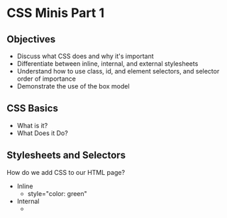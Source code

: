 
# CSS Minis Part 1

## Objectives

* Discuss what CSS does and why it's important
* Differentiate between inline, internal, and external stylesheets
* Understand how to use class, id, and element selectors, and selector order of importance
* Demonstrate the use of the box model

## CSS Basics

* What is it?
* What Does it Do?

## Stylesheets and Selectors

How do we add CSS to our HTML page?
* Inline
  - style="color: green"
* Internal
  - <style><style/>
* External import external page
  - < link rel="stylesheet" href="styles.css" >

Colors?
* Names "green"
* RGB rgb(0, 255, 0)
* Hex Codes #00FF00


Types of CSS selectors
* HTML tags/elements
* Classes
* IDs

```
Element Selector:
body {
  text-align: center;
}

Class Selector:
.navbar {
  margin-bottom: 0px;
}

ID Selector:
#main-page-title {
  font-family: sans-serif;
}

```

## The Box Model

* What is the box model?


4 Elements of the box model:
* Content - The content of the box, where text and images appear
* Padding - Clears an area around the content. The padding is transparent
* Border - A border that goes around the padding and content
* Margin - Clears an area outside the border. The margin is transparent

## Resources

- [Awwwards](https://www.awwwards.com/)
- [codrops](https://tympanus.net/codrops/css_reference/)
- [CSS Tricks](https://css-tricks.com/)
- [CSS Grid Guide](https://css-tricks.com/snippets/css/complete-guide-grid/)
- [CSS MDN](https://developer.mozilla.org/en-US/docs/Web/CSS)
- [CSS Zen Garden](http://www.csszengarden.com/)
- [Flexbox Froggy](https://flexboxfroggy.com/)
- [CSS Grid Garden](http://cssgridgarden.com/)
- [DaFont](http://DaFont.com/)
- [Lost Type](http://losttype.com/)
